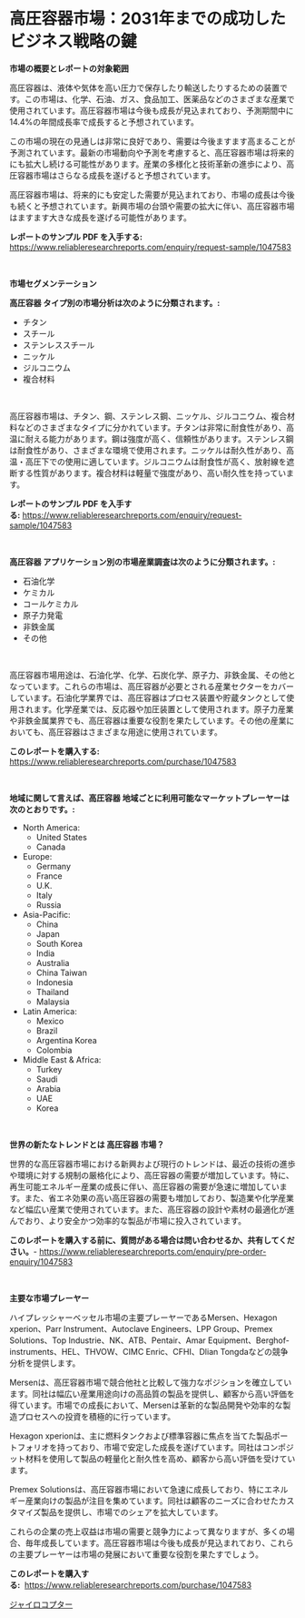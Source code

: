 <p><h1>高圧容器市場：2031年までの成功したビジネス戦略の鍵</h1></p><p><strong>市場の概要とレポートの対象範囲</strong></p>
<p><p>高圧容器は、液体や気体を高い圧力で保存したり輸送したりするための装置です。この市場は、化学、石油、ガス、食品加工、医薬品などのさまざまな産業で使用されています。高圧容器市場は今後も成長が見込まれており、予測期間中に14.4%の年間成長率で成長すると予想されています。</p><p>この市場の現在の見通しは非常に良好であり、需要は今後ますます高まることが予測されています。最新の市場動向や予測を考慮すると、高圧容器市場は将来的にも拡大し続ける可能性があります。産業の多様化と技術革新の進歩により、高圧容器市場はさらなる成長を遂げると予想されています。</p><p>高圧容器市場は、将来的にも安定した需要が見込まれており、市場の成長は今後も続くと予想されています。新興市場の台頭や需要の拡大に伴い、高圧容器市場はますます大きな成長を遂げる可能性があります。</p></p>
<p><strong>レポートのサンプル PDF を入手する:</strong> <a href="https://www.reliableresearchreports.com/enquiry/request-sample/1047583">https://www.reliableresearchreports.com/enquiry/request-sample/1047583</a></p>
<p>&nbsp;</p>
<p><strong>市場セグメンテーション</strong></p>
<p><strong>高圧容器 タイプ別の市場分析は次のように分類されます。:</strong></p>
<p><ul><li>チタン</li><li>スチール</li><li>ステンレススチール</li><li>ニッケル</li><li>ジルコニウム</li><li>複合材料</li></ul></p>
<p>&nbsp;</p>
<p><p>高圧容器市場は、チタン、鋼、ステンレス鋼、ニッケル、ジルコニウム、複合材料などのさまざまなタイプに分かれています。チタンは非常に耐食性があり、高温に耐える能力があります。鋼は強度が高く、信頼性があります。ステンレス鋼は耐食性があり、さまざまな環境で使用されます。ニッケルは耐久性があり、高温・高圧下での使用に適しています。ジルコニウムは耐食性が高く、放射線を遮断する性質があります。複合材料は軽量で強度があり、高い耐久性を持っています。</p></p>
<p><strong>レポートのサンプル PDF を入手する:</strong>&nbsp;<a href="https://www.reliableresearchreports.com/enquiry/request-sample/1047583">https://www.reliableresearchreports.com/enquiry/request-sample/1047583</a></p>
<p>&nbsp;</p>
<p><strong> 高圧容器 アプリケーション別の市場産業調査は次のように分類されます。:</strong></p>
<p><ul><li>石油化学</li><li>ケミカル</li><li>コールケミカル</li><li>原子力発電</li><li>非鉄金属</li><li>その他</li></ul></p>
<p>&nbsp;</p>
<p><p>高圧容器市場用途は、石油化学、化学、石炭化学、原子力、非鉄金属、その他となっています。これらの市場は、高圧容器が必要とされる産業セクターをカバーしています。石油化学業界では、高圧容器はプロセス装置や貯蔵タンクとして使用されます。化学産業では、反応器や加圧装置として使用されます。原子力産業や非鉄金属業界でも、高圧容器は重要な役割を果たしています。その他の産業においても、高圧容器はさまざまな用途に使用されています。</p></p>
<p><strong>このレポートを購入する:</strong>&nbsp; <a href="https://www.reliableresearchreports.com/purchase/1047583">https://www.reliableresearchreports.com/purchase/1047583</a></p>
<p>&nbsp;</p>
<p><strong>地域に関して言えば、高圧容器 地域ごとに利用可能なマーケットプレーヤーは次のとおりです。:</strong></p>
<p><ul>
    <li>
        North America:
        <ul>
            <li>United States</li>
            <li>Canada</li>
        </ul>
    </li>
    <li>
        Europe:
        <ul>
            <li>Germany</li>
            <li>France</li>
            <li>U.K.</li>
            <li>Italy</li>
            <li>Russia</li>
        </ul>
    </li>
    <li>
        Asia-Pacific:
        <ul>
            <li>China</li>
            <li>Japan</li>
            <li>South Korea</li>
            <li>India</li>
            <li>Australia</li>
            <li>China Taiwan</li>
            <li>Indonesia</li>
            <li>Thailand</li>
            <li>Malaysia</li>
        </ul>
    </li>
    <li>
        Latin America:
        <ul>
            <li>Mexico</li>
            <li>Brazil</li>
            <li>Argentina Korea</li>
            <li>Colombia</li>
        </ul>
    </li>
    <li>
        Middle East & Africa:
        <ul>
            <li>Turkey</li>
            <li>Saudi</li>
            <li>Arabia</li>
            <li>UAE</li>
            <li>Korea</li>
        </ul>
    </li>
    </ul></p>
<p>&nbsp;</p>
<p><strong>世界の新たなトレンドとは 高圧容器 市場？</strong></p>
<p><p>世界的な高圧容器市場における新興および現行のトレンドは、最近の技術の進歩や環境に対する規制の厳格化により、高圧容器の需要が増加しています。特に、再生可能エネルギー産業の成長に伴い、高圧容器の需要が急速に増加しています。また、省エネ効果の高い高圧容器の需要も増加しており、製造業や化学産業など幅広い産業で使用されています。また、高圧容器の設計や素材の最適化が進んでおり、より安全かつ効率的な製品が市場に投入されています。</p></p>
<p><strong>このレポートを購入する前に、質問がある場合は問い合わせるか、共有してください。</strong>- <a href="https://www.reliableresearchreports.com/enquiry/pre-order-enquiry/1047583">https://www.reliableresearchreports.com/enquiry/pre-order-enquiry/1047583</a></p>
<p>&nbsp;</p>
<p><strong>主要な市場プレーヤー</strong></p>
<p><p>ハイプレッシャーベッセル市場の主要プレーヤーであるMersen、Hexagon xperion、Parr Instrument、Autoclave Engineers、LPP Group、Premex Solutions、Top Industrie、NK、ATB、Pentair、Amar Equipment、Berghof-instruments、HEL、THVOW、CIMC Enric、CFHI、Dlian Tongdaなどの競争分析を提供します。</p><p>Mersenは、高圧容器市場で競合他社と比較して強力なポジションを確立しています。同社は幅広い産業用途向けの高品質の製品を提供し、顧客から高い評価を得ています。市場での成長において、Mersenは革新的な製品開発や効率的な製造プロセスへの投資を積極的に行っています。</p><p>Hexagon xperionは、主に燃料タンクおよび標準容器に焦点を当てた製品ポートフォリオを持っており、市場で安定した成長を遂げています。同社はコンポジット材料を使用して製品の軽量化と耐久性を高め、顧客から高い評価を受けています。</p><p>Premex Solutionsは、高圧容器市場において急速に成長しており、特にエネルギー産業向けの製品が注目を集めています。同社は顧客のニーズに合わせたカスタマイズ製品を提供し、市場でのシェアを拡大しています。</p><p>これらの企業の売上収益は市場の需要と競争力によって異なりますが、多くの場合、毎年成長しています。高圧容器市場は今後も成長が見込まれており、これらの主要プレーヤーは市場の発展において重要な役割を果たすでしょう。</p></p>
<p><strong>このレポートを購入する:</strong>&nbsp;&nbsp;<a href="https://www.reliableresearchreports.com/purchase/1047583">https://www.reliableresearchreports.com/purchase/1047583</a></p>
<p><p><a href="https://github.com/mohamedbakry57/Market-Research-Report-List-3/blob/main/971975915630.md">ジャイロコプター</a></p></p>